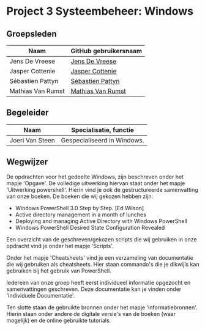 # Project 3 Systeembeheer: Windows

## Groepsleden
 
 Naam  | GitHub gebruikersnaam
------------- | -------------
Jens De Vreese  | [Jens De Vreese](https://github.com/jensdevreese)
Jasper Cottenie | [Jasper Cottenie](https://github.com/JasperCottenie)
Sébastien Pattyn  | [Sébastien Pattyn](https://github.com/Sebastienpattyn)
Mathias Van Rumst | [Mathias Van Rumst](https://github.com/mathias27) 

## Begeleider
 Naam  | Specialisatie, functie
------------- | -------------
Joeri Van Steen | Gespecialiseerd in Windows.

## Wegwijzer
De opdrachten voor het gedeelte Windows, zijn beschreven onder het mapje 'Opgave'. De volledige uitwerking hiervan staat onder het mapje 'Uitwerking powershell'.
Hierin vind je ook de gestructureerde samenvatting van onze boeken. De boeken die wij gekozen hebben zijn:
- Windows PowerShell 3.0 Step by Step. [Ed Wilson]
- Active directory management in a month of lunches
- Deploying and managing Active Directory with Windows PowerShell
- Windows PowerShell Desired State Configuration Revealed

Een overzicht van de geschreven/gekozen scripts die wij gebruiken in onze opdracht vind je onder het mapje 'Scripts'.

Onder het mapje 'Cheatsheets' vind je een verzameling van documentatie die wij gebruiken als cheatsheets. Hier staan commando's die je dikwijls kan gebruiken bij het gebruik van PowerShell.

Iedereen van onze groep heeft eerst individueel informatie opgezocht en samenvattingen geschreven. Deze documentatie kan je vinden onder 'Individuele Documentatie'.

Ten slotte staan de gebruikte bronnen onder het mapje 'informatiebronnen'. Hierin staan onder andere de digitale versie's van de boeken (waar mogelijk) en de online gebruikte tutorials.



